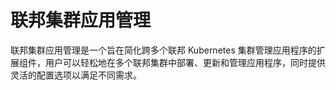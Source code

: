 # 联邦集群应用管理

联邦集群应用管理是一个旨在简化跨多个联邦 Kubernetes 集群管理应用程序的扩展组件，用户可以轻松地在多个联邦集群中部署、更新和管理应用程序，同时提供灵活的配置选项以满足不同需求。
